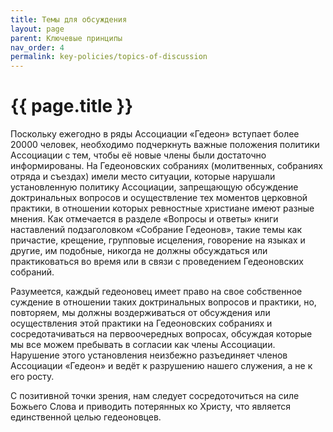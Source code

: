```yaml
---
title: Темы для обсуждения
layout: page
parent: Ключевые принципы
nav_order: 4
permalink: key-policies/topics-of-discussion
---
```


# {{ page.title }}

Поскольку ежегодно в ряды Ассоциации «Гедеон» вступает более 20000 человек, необходимо
подчеркнуть важные положения политики Ассоциации с тем, чтобы её новые
члены были достаточно информированы. На Гедеоновских собраниях (молитвенных,
собраниях отряда и съездах) имели место ситуации, которые нарушали установленную
политику Ассоциации, запрещающую обсуждение доктринальных вопросов и осуществление
тех моментов церковной практики, в отношении которых ревностные христиане имеют разные
мнения. Как отмечается в разделе «Вопросы и ответы» книги наставлений подзаголовком
«Собрание Гедеонов», такие темы как причастие, крещение,
групповые исцеления, говорение на языках и другие, им подобные, никогда не должны
обсуждаться или практиковаться во время или в связи с проведением Гедеоновских собраний.

Разумеется, каждый гедеоновец имеет право на свое собственное суждение в отношении
таких доктринальных вопросов и практики, но, повторяем, мы должны воздерживаться от
обсуждения или осуществления этой практики на Гедеоновских
собраниях и сосредотачиваться на первоочередных вопросах, обсуждая которые
мы все можем пребывать в согласии как члены Ассоциации. Нарушение этого
установления неизбежно разъединяет членов Ассоциации «Гедеон» и ведёт к
разрушению нашего служения, а не к его росту.

С позитивной точки зрения, нам следует сосредоточиться на силе Божьего Слова
и приводить потерянных ко Христу, что является единственной целью гедеоновцев.
